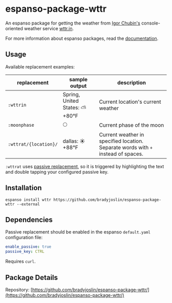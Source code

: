 # espanso-package-wttr

An espanso package for getting the weather from [Igor Chubin's](https://github.com/chubin) console-oriented weather service [wttr.in](https://wttr.in).

For more information about espanso packages, read the [documentation](https://espanso.org/docs/).

## Usage

Available replacement examples:

| replacement           | sample output                    | description                           |
| --------------------- | -------------------------------- | ------------------------------------- |
| `:wttrin`             | Spring, United States: ⛅️ +80°F | Current location's current weather    |
| `:moonphase`          | 🌕                               | Current phase of the moon             |
| `:wttrat/{location}/` | dallas: ☀️ +88°F                 | Current weather in specified location.  Separate words with `+` instead of spaces. |

`:wttrat` uses [passive replacement](https://espanso.org/docs/passive-mode/), so it is triggered by highlighting the text and double tapping your configured passive key.

## Installation

`espanso install wttr https://github.com/bradyjoslin/espanso-package-wttr --external`

## Dependencies

Passive replacement should be enabled in the espanso `default.yaml` configuration file:

```yaml
enable_passive: true
passive_key: CTRL
```

Requires `curl`.

## Package Details

Repository: [https://github.com/bradyjoslin/espanso-package-wttr/](https://github.com/bradyjoslin/espanso-package-wttr/)
